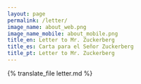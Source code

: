 ```yaml
---
layout: page
permalink: /letter/
image_name: about_web.png
image_name_mobile: about_mobile.png
title_en: Letter to Mr. Zuckerberg
title_es: Carta para el Señor Zuckerberg
title_pt: Letter to Mr. Zuckerberg
---
```


<div class="uk-width-2xlarge uk-text-justify uk-align-center">
  {% translate_file letter.md %}
</div>
